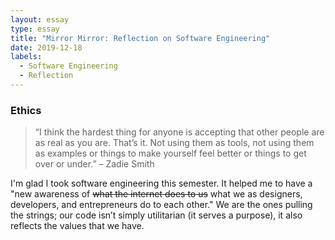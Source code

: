 ```yaml
---
layout: essay
type: essay
title: "Mirror Mirror: Reflection on Software Engineering"
date: 2019-12-18
labels:
  - Software Engineering
  - Reflection
---
```


### Ethics 
> “I think the hardest thing for anyone is accepting that other people are as real as you are. That’s it. Not using them as tools, not using them as examples or things to make yourself feel better or things to get over or under.” – Zadie Smith

I'm glad I took software engineering this semester. It helped me to have a "new awareness of ~~what the internet does to us~~ what we as designers, developers, and entrepreneurs do to each other." We are the ones pulling the strings; our code isn’t simply utilitarian (it serves a purpose), it also reflects the values that we have. 


  



